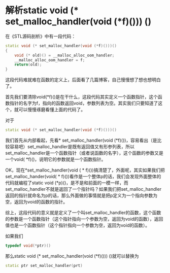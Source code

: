 # 解析static void (* set_malloc_handler(void (*f)())) ()

在《STL源码剖析》中有一段代码：

```C++
static void (* set_malloc_handler(void (*f)()))()
{
    void (* old)() = __malloc_alloc_oom_handler;
    __malloc_alloc_oom_handler = f;
    return(old);
}
```

这段代码难就难在函数的定义上，后面看了几篇博客，自己慢慢想了想也想明白了。

首先我们要清除void(*f)()是在干什么，这段代码其实定义一个函数指针，这个函数指针的名字为f，指向的函数返回void，参数列表为空。其实我们只要知道了这个，就可以慢慢琢磨看懂上面的代码了。

对于

```C++
static void (* set_malloc_handler(void (*f)()))()
```

我们首先从内部看起，先看* set_malloc_handler(void (*f)())，容易看出（是比较容易吧）set_malloc_handler是既有返回值又有形参列表，所以set_malloc_handler是一个函数指针（或者说函数的名字），这个函数的参数又是一个void( *f)()，说明它的参数就是一个函数指针。

OK，现在*set_malloc_handler(void ( * f)())搞清楚了，外面呢，其实如果我们把set_malloc_hander(void( * f)())看作是一个整体p的话，我们会发现外面整体的代码就编程了static void (*p)()，是不是和前面的一模一样，而set_malloc_handler不就是返回了一个指针吗？如果我们把set_malloc_handler返回的指针就命名为p的话，那么外面做的事情就是把p定义为一个指向参数为空，返回为void的函数的指针。

综上，这段代码的意义就是定义了一个叫set_malloc_handler的函数，这个函数的参数是一个函数指针（这个指针指向一个参数为空，返回为void的函数），返回值也是一个函数指针（这个指针指向一个参数为空，返回为void的函数）。

如果我们

```C++
typedef void(*ptr)()
```

那么static void (* set_malloc_handler(void (*f)())) ()就可以替换为

```C++
static ptr set_malloc_handler(prt)
```

